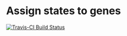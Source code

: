 # Assign states to genes


[![Travis-CI Build Status](https://travis-ci.org/ginolhac/cassign.svg?branch=master)](https://travis-ci.org/ginolhac/cassign)